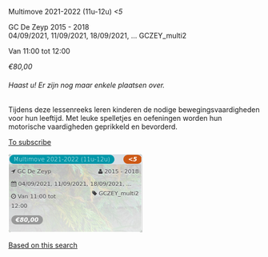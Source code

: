 Multimove 2021-2022 (11u-12u) *<5*

GC De Zeyp 2015 - 2018  
04/09/2021, 11/09/2021, 18/09/2021, ... GCZEY\_multi2  

Van 11:00 tot 12:00

*€80,00*

  

###### *Haast u! Er zijn nog maar enkele plaatsen over.*

  

Tijdens deze lessenreeks leren kinderen de nodige bewegingsvaardigheden voor hun leeftijd. Met leuke spelletjes en oefeningen worden hun motorische vaardigheden geprikkeld en bevorderd.  

[To subscribe](https://tickets.vgc.be/activity/subscribe/GCZEY_multi2)

![](64096.png)

[Based on this search](https://tickets.vgc.be/activity/index?&vrijeplaatsen=1&Age%5B%5D=3%2C4&entity=276)